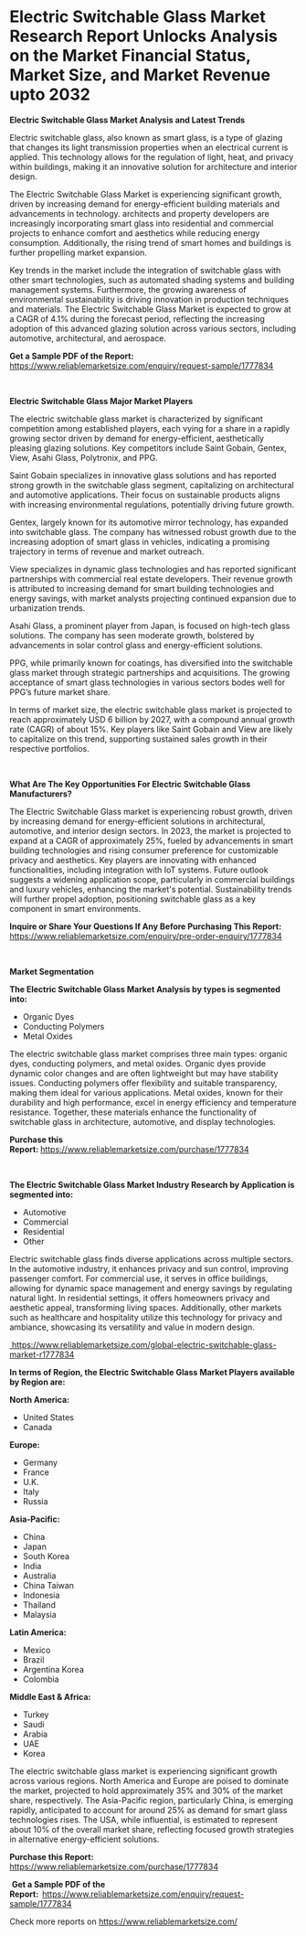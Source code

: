<p><h1>Electric Switchable Glass Market Research Report Unlocks Analysis on the Market Financial Status, Market Size, and Market Revenue upto 2032</h1></p><p><strong>Electric Switchable Glass Market Analysis and Latest Trends</strong></p>
<p><p>Electric switchable glass, also known as smart glass, is a type of glazing that changes its light transmission properties when an electrical current is applied. This technology allows for the regulation of light, heat, and privacy within buildings, making it an innovative solution for architecture and interior design. </p><p>The Electric Switchable Glass Market is experiencing significant growth, driven by increasing demand for energy-efficient building materials and advancements in technology. architects and property developers are increasingly incorporating smart glass into residential and commercial projects to enhance comfort and aesthetics while reducing energy consumption. Additionally, the rising trend of smart homes and buildings is further propelling market expansion.</p><p>Key trends in the market include the integration of switchable glass with other smart technologies, such as automated shading systems and building management systems. Furthermore, the growing awareness of environmental sustainability is driving innovation in production techniques and materials. The Electric Switchable Glass Market is expected to grow at a CAGR of 4.1% during the forecast period, reflecting the increasing adoption of this advanced glazing solution across various sectors, including automotive, architectural, and aerospace.</p></p>
<p><strong>Get a Sample PDF of the Report:&nbsp;</strong> <a href="https://www.reliablemarketsize.com/enquiry/request-sample/1777834?utm_campaign=2948&utm_medium=2&utm_source=Github&utm_content=ia&utm_term=01042025&utm_id=electric-switchable-glass">https://www.reliablemarketsize.com/enquiry/request-sample/1777834</a></p>
<p>&nbsp;</p>
<p><strong>Electric Switchable Glass Major Market Players</strong></p>
<p><p>The electric switchable glass market is characterized by significant competition among established players, each vying for a share in a rapidly growing sector driven by demand for energy-efficient, aesthetically pleasing glazing solutions. Key competitors include Saint Gobain, Gentex, View, Asahi Glass, Polytronix, and PPG.</p><p>Saint Gobain specializes in innovative glass solutions and has reported strong growth in the switchable glass segment, capitalizing on architectural and automotive applications. Their focus on sustainable products aligns with increasing environmental regulations, potentially driving future growth.</p><p>Gentex, largely known for its automotive mirror technology, has expanded into switchable glass. The company has witnessed robust growth due to the increasing adoption of smart glass in vehicles, indicating a promising trajectory in terms of revenue and market outreach.</p><p>View specializes in dynamic glass technologies and has reported significant partnerships with commercial real estate developers. Their revenue growth is attributed to increasing demand for smart building technologies and energy savings, with market analysts projecting continued expansion due to urbanization trends.</p><p>Asahi Glass, a prominent player from Japan, is focused on high-tech glass solutions. The company has seen moderate growth, bolstered by advancements in solar control glass and energy-efficient solutions.</p><p>PPG, while primarily known for coatings, has diversified into the switchable glass market through strategic partnerships and acquisitions. The growing acceptance of smart glass technologies in various sectors bodes well for PPG’s future market share.</p><p>In terms of market size, the electric switchable glass market is projected to reach approximately USD 6 billion by 2027, with a compound annual growth rate (CAGR) of about 15%. Key players like Saint Gobain and View are likely to capitalize on this trend, supporting sustained sales growth in their respective portfolios.</p></p>
<p>&nbsp;</p>
<p><strong>What Are The Key Opportunities For Electric Switchable Glass Manufacturers?</strong></p>
<p><p>The Electric Switchable Glass market is experiencing robust growth, driven by increasing demand for energy-efficient solutions in architectural, automotive, and interior design sectors. In 2023, the market is projected to expand at a CAGR of approximately 25%, fueled by advancements in smart building technologies and rising consumer preference for customizable privacy and aesthetics. Key players are innovating with enhanced functionalities, including integration with IoT systems. Future outlook suggests a widening application scope, particularly in commercial buildings and luxury vehicles, enhancing the market's potential. Sustainability trends will further propel adoption, positioning switchable glass as a key component in smart environments.</p></p>
<p><strong>Inquire or Share Your Questions If Any Before Purchasing This Report:</strong> <a href="https://www.reliablemarketsize.com/enquiry/pre-order-enquiry/1777834?utm_campaign=2948&utm_medium=2&utm_source=Github&utm_content=ia&utm_term=01042025&utm_id=electric-switchable-glass">https://www.reliablemarketsize.com/enquiry/pre-order-enquiry/1777834</a></p>
<p>&nbsp;</p>
<p><strong>Market Segmentation</strong></p>
<p><strong>The Electric Switchable Glass Market Analysis by types is segmented into:</strong></p>
<p><ul><li>Organic Dyes</li><li>Conducting Polymers</li><li>Metal Oxides</li></ul></p>
<p><p>The electric switchable glass market comprises three main types: organic dyes, conducting polymers, and metal oxides. Organic dyes provide dynamic color changes and are often lightweight but may have stability issues. Conducting polymers offer flexibility and suitable transparency, making them ideal for various applications. Metal oxides, known for their durability and high performance, excel in energy efficiency and temperature resistance. Together, these materials enhance the functionality of switchable glass in architecture, automotive, and display technologies.</p></p>
<p><strong>Purchase this Report:&nbsp;</strong><a href="https://www.reliablemarketsize.com/purchase/1777834?utm_campaign=2948&utm_medium=2&utm_source=Github&utm_content=ia&utm_term=01042025&utm_id=electric-switchable-glass">https://www.reliablemarketsize.com/purchase/1777834</a></p>
<p>&nbsp;</p>
<p><strong>The Electric Switchable Glass Market Industry Research by Application is segmented into:</strong></p>
<p><ul><li>Automotive</li><li>Commercial</li><li>Residential</li><li>Other</li></ul></p>
<p><p>Electric switchable glass finds diverse applications across multiple sectors. In the automotive industry, it enhances privacy and sun control, improving passenger comfort. For commercial use, it serves in office buildings, allowing for dynamic space management and energy savings by regulating natural light. In residential settings, it offers homeowners privacy and aesthetic appeal, transforming living spaces. Additionally, other markets such as healthcare and hospitality utilize this technology for privacy and ambiance, showcasing its versatility and value in modern design.</p></p>
<p><a href="https://www.reliablemarketsize.com/global-electric-switchable-glass-market-r1777834?utm_campaign=2948&utm_medium=2&utm_source=Github&utm_content=ia&utm_term=01042025&utm_id=electric-switchable-glass">&nbsp;https://www.reliablemarketsize.com/global-electric-switchable-glass-market-r1777834</a></p>
<p><strong>In terms of Region, the Electric Switchable Glass Market Players available by Region are:</strong></p>
<p>
    <p> <strong> North America: </strong>
        <ul>
            <li>United States</li>
            <li>Canada</li>
        </ul>
        </p> 
    <p> <strong> Europe: </strong>
        <ul>
            <li>Germany</li>
            <li>France</li>
            <li>U.K.</li>
            <li>Italy</li>
            <li>Russia</li>
        </ul>
        </p> 
    <p> <strong> Asia-Pacific: </strong>
        <ul>
            <li>China</li>
            <li>Japan</li>
            <li>South Korea</li>
            <li>India</li>
            <li>Australia</li>
            <li>China Taiwan</li>
            <li>Indonesia</li>
            <li>Thailand</li>
            <li>Malaysia</li>
        </ul>
        </p> 
    <p> <strong> Latin America: </strong>
        <ul>
            <li>Mexico</li>
            <li>Brazil</li>
            <li>Argentina Korea</li>
            <li>Colombia</li>
        </ul>
        </p> 
    <p> <strong> Middle East & Africa: </strong>
        <ul>
            <li>Turkey</li>
            <li>Saudi</li>
            <li>Arabia</li>
            <li>UAE</li>
            <li>Korea</li>
        </ul>
    </p>
    </p>
<p><p>The electric switchable glass market is experiencing significant growth across various regions. North America and Europe are poised to dominate the market, projected to hold approximately 35% and 30% of the market share, respectively. The Asia-Pacific region, particularly China, is emerging rapidly, anticipated to account for around 25% as demand for smart glass technologies rises. The USA, while influential, is estimated to represent about 10% of the overall market share, reflecting focused growth strategies in alternative energy-efficient solutions.</p></p>
<p><strong>Purchase this Report: </strong><a href="https://www.reliablemarketsize.com/purchase/1777834?utm_campaign=2948&utm_medium=2&utm_source=Github&utm_content=ia&utm_term=01042025&utm_id=electric-switchable-glass">https://www.reliablemarketsize.com/purchase/1777834</a></p>
<p>&nbsp;<strong>Get a Sample PDF of the Report:&nbsp;&nbsp;</strong><a href="https://www.reliablemarketsize.com/enquiry/request-sample/1777834?utm_campaign=2948&utm_medium=2&utm_source=Github&utm_content=ia&utm_term=01042025&utm_id=electric-switchable-glass">https://www.reliablemarketsize.com/enquiry/request-sample/1777834</a></p>
<p><strong></strong></p>
<p>Check more reports on <a href="https://www.reliablemarketsize.com/?utm_campaign=2948&utm_medium=2&utm_source=Github&utm_content=ia&utm_term=01042025&utm_id=electric-switchable-glass">https://www.reliablemarketsize.com/</a></p>